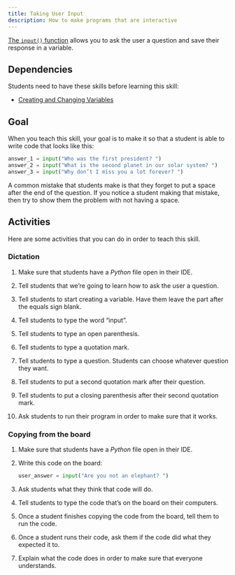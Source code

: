 ```yaml
---
title: Taking User Input
description: How to make programs that are interactive
---
```


[The `input()` function](https://docs.python.org/3/library/functions.html#input) allows you to ask the user a question and save their response in a variable.

## Dependencies

Students need to have these skills before learning this skill:

- [Creating and Changing Variables](creating-and-changing-variables)

## Goal

When you teach this skill, your goal is to make it so that a student is able to write code that looks like this:

```python
answer_1 = input("Who was the first president? ")
answer_2 = input("What is the second planet in our solar system? ")
answer_3 = input("Why don’t I miss you a lot forever? ")
```

A common mistake that students make is that they forget to put a space after the end of the question. If you notice a student making that mistake, then try to show them the problem with not having a space.

## Activities

Here are some activities that you can do in order to teach this skill.

### Dictation

1. Make sure that students have a _Python_ file open in their IDE.

2. Tell students that we’re going to learn how to ask the user a question.

3. Tell students to start creating a variable. Have them leave the part after the equals sign blank.

4. Tell students to type the word “input”.

5. Tell students to type an open parenthesis.

6. Tell students to type a quotation mark.

7. Tell students to type a question. Students can choose whatever question they want.

8. Tell students to put a second quotation mark after their question.

9. Tell students to put a closing parenthesis after their second quotation mark.

10. Ask students to run their program in order to make sure that it works.

### Copying from the board

1. Make sure that students have a _Python_ file open in their IDE.

2. Write this code on the board:

    ```python
    user_answer = input("Are you not an elephant? ")
    ```

3. Ask students what they think that code will do.

4. Tell students to type the code that’s on the board on their computers.

5. Once a student finishes copying the code from the board, tell them to run the code.

6. Once a student runs their code, ask them if the code did what they expected it to.

7. Explain what the code does in order to make sure that everyone understands.
